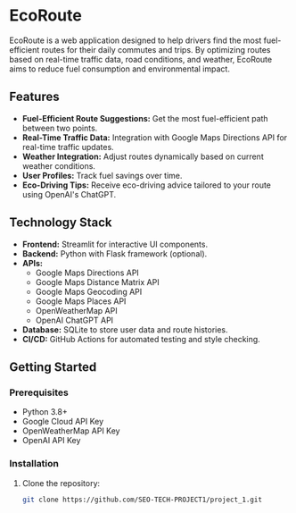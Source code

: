 # EcoRoute

EcoRoute is a web application designed to help drivers find the most fuel-efficient routes for their daily commutes and trips. By optimizing routes based on real-time traffic data, road conditions, and weather, EcoRoute aims to reduce fuel consumption and environmental impact.

## Features

- **Fuel-Efficient Route Suggestions:** Get the most fuel-efficient path between two points.
- **Real-Time Traffic Data:** Integration with Google Maps Directions API for real-time traffic updates.
- **Weather Integration:** Adjust routes dynamically based on current weather conditions.
- **User Profiles:** Track fuel savings over time.
- **Eco-Driving Tips:** Receive eco-driving advice tailored to your route using OpenAI's ChatGPT.

## Technology Stack

- **Frontend:** Streamlit for interactive UI components.
- **Backend:** Python with Flask framework (optional).
- **APIs:**
  - Google Maps Directions API
  - Google Maps Distance Matrix API
  - Google Maps Geocoding API
  - Google Maps Places API
  - OpenWeatherMap API
  - OpenAI ChatGPT API
- **Database:** SQLite to store user data and route histories.
- **CI/CD:** GitHub Actions for automated testing and style checking.

## Getting Started

### Prerequisites

- Python 3.8+
- Google Cloud API Key
- OpenWeatherMap API Key
- OpenAI API Key

### Installation

1. Clone the repository:
   ```sh
   git clone https://github.com/SEO-TECH-PROJECT1/project_1.git
   
